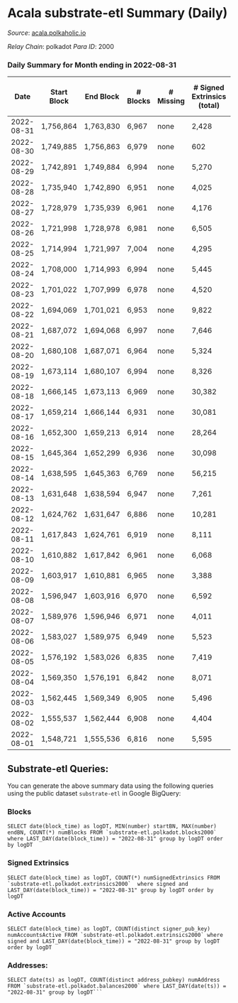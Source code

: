 # Acala substrate-etl Summary (Daily)

_Source_: [acala.polkaholic.io](https://acala.polkaholic.io)

*Relay Chain*: polkadot
*Para ID*: 2000



### Daily Summary for Month ending in 2022-08-31


| Date | Start Block | End Block | # Blocks | # Missing | # Signed Extrinsics (total) | # Active Accounts | # Addresses with Balances | # Events | # Transfers | # XCM Transfers In | # XCM Transfers Out |
| ---- | ----------- | --------- | -------- | --------- | --------------------------- | ----------------- | ------------------------- | -------- | ----------- | ------------------ | ------------------- |
| 2022-08-31 | 1,756,864 | 1,763,830 | 6,967 | none  | 2,428 | 261 | 161,657 | 30,270 | 2,001 ($67,355.96) | 11 ($2,923.49) | 1 ($30,732.10) |
| 2022-08-30 | 1,749,885 | 1,756,863 | 6,979 | none  | 602 | 282 | 161,638 | 17,494 | 169 ($77,914.64) | 10 ($2,306.98) | 1 ($4,383.31) |
| 2022-08-29 | 1,742,891 | 1,749,884 | 6,994 | none  | 5,270 | 331 | 161,606 | 43,622 | 1,535 ($174,078) | 12 ($821.68) | 1 ($20,260.74) |
| 2022-08-28 | 1,735,940 | 1,742,890 | 6,951 | none  | 4,025 | 274 | 161,580 | 34,468 | 99 ($132,508) | 12 ($91,492.82) | 1 ($1,119.86) |
| 2022-08-27 | 1,728,979 | 1,735,939 | 6,961 | none  | 4,176 | 277 | 161,564 | 35,283 | 130 ($803,127) | 9 ($486.10) | 1 ($6,245.18) |
| 2022-08-26 | 1,721,998 | 1,728,978 | 6,981 | none  | 6,505 | 313 | 161,543 | 51,804 | 2,497 ($175,276) | 20 ($316.24) | 1 ($12,060.02) |
| 2022-08-25 | 1,714,994 | 1,721,997 | 7,004 | none  | 4,295 | 336 | 161,507 | 36,182 | 141 ($165,490) | 11 ($13,280.95) | 1 ($50,386.43) |
| 2022-08-24 | 1,708,000 | 1,714,993 | 6,994 | none  | 5,445 | 408 | 161,465 | 43,927 | 1,207 ($72,432.13) | 8 ($2,493.55) | 1 ($91.83) |
| 2022-08-23 | 1,701,022 | 1,707,999 | 6,978 | none  | 4,520 | 445 | 161,431 | 37,502 | 240 ($310,622) | 12 ($1,339.68) | 1 ($63.75) |
| 2022-08-22 | 1,694,069 | 1,701,021 | 6,953 | none  | 9,822 | 455 | 161,405 | 69,001 | 2,670 ($4,274,593) | 20 ($16,353.90) | 1 ($28,813.71) |
| 2022-08-21 | 1,687,072 | 1,694,068 | 6,997 | none  | 7,646 | 401 | 161,353 | 53,731 | 208 ($10,245,296,346) | 34 ($3,824.93) | 1 ($4,750.53) |
| 2022-08-20 | 1,680,108 | 1,687,071 | 6,964 | none  | 5,324 | 644 | 161,318 | 42,453 | 205 ($378,259) | 61 ($33,036.28) | 1 ($604.38) |
| 2022-08-19 | 1,673,114 | 1,680,107 | 6,994 | none  | 8,326 | 846 | 161,262 | 62,547 | 329 ($1,626,234) | 118 ($45,016.67) | 1 ($251.60) |
| 2022-08-18 | 1,666,145 | 1,673,113 | 6,969 | none  | 30,382 | 1,006 | 161,171 | 189,877 | 181 ($187,762) | 87 ($20,179.08) | 1 ($567.73) |
| 2022-08-17 | 1,659,214 | 1,666,144 | 6,931 | none  | 30,081 | 1,362 | 161,096 | 180,213 | 2,245 ($738,038) | 137 ($42,685.90) | 1 ($460.68) |
| 2022-08-16 | 1,652,300 | 1,659,213 | 6,914 | none  | 28,264 | 2,013 | 160,973 | 214,799 | 411 ($1,815,140) | 268 ($247,209) | 1 ($2,107.12) |
| 2022-08-15 | 1,645,364 | 1,652,299 | 6,936 | none  | 30,098 | 3,000 | 160,791 | 261,421 | 7,008 ($3,014,454) | 414 ($428,694) | 2 ($5,775.71) |
| 2022-08-14 | 1,638,595 | 1,645,363 | 6,769 | none  | 56,215 | 4,557 | 160,449 | 457,695 | 24,273 ($6,538,148,678) | 1,455 ($2,005,891) | 212 ($6,877,635) |
| 2022-08-13 | 1,631,648 | 1,638,594 | 6,947 | none  | 7,261 | 3,105 | 159,394 | 137,131 | 19,782 ($6,187,793) | 404 ($568,159) | 294 ($635,903) |
| 2022-08-12 | 1,624,762 | 1,631,647 | 6,886 | none  | 10,281 | 2,696 | 161,279 | 156,578 | 21,328 ($3,765,471) | 446 ($219,723) | 333 ($243,737) |
| 2022-08-11 | 1,617,843 | 1,624,761 | 6,919 | none  | 8,111 | 1,697 | 162,568 | 140,573 | 21,088 ($4,415,180) | 472 ($326,941) | 389 ($532,196) |
| 2022-08-10 | 1,610,882 | 1,617,842 | 6,961 | none  | 6,068 | 1,076 | 162,441 | 121,021 | 18,766 ($5,286,569) | 507 ($1,017,654) | 532 ($1,230,008) |
| 2022-08-09 | 1,603,917 | 1,610,881 | 6,965 | none  | 3,388 | 942 | 162,301 | 95,889 | 15,308 ($4,591,249) | 251 ($409,627) | 143 ($413,115) |
| 2022-08-08 | 1,596,947 | 1,603,916 | 6,970 | none  | 6,592 | 1,132 | 162,193 | 121,196 | 18,919 ($3,675,574) | 234 ($112,907) | 137 ($91,716.90) |
| 2022-08-07 | 1,589,976 | 1,596,946 | 6,971 | none  | 4,011 | 1,184 | 162,069 | 101,148 | 16,208 ($4,587,320) | 227 ($184,767) | 149 ($191,541) |
| 2022-08-06 | 1,583,027 | 1,589,975 | 6,949 | none  | 5,523 | 1,310 | 161,950 | 115,805 | 18,359 ($5,219,492) | 295 ($690,714) | 183 ($662,652) |
| 2022-08-05 | 1,576,192 | 1,583,026 | 6,835 | none  | 7,419 | 1,825 | 161,797 | 129,363 | 20,111 ($3,319,927) | 313 ($272,290) | 160 ($283,309) |
| 2022-08-04 | 1,569,350 | 1,576,191 | 6,842 | none  | 8,071 | 3,467 | 161,620 | 126,198 | 16,395 ($6,285,385) | 291 ($365,360) | 116 ($254,173) |
| 2022-08-03 | 1,562,445 | 1,569,349 | 6,905 | none  | 5,496 | 1,031 | 161,451 | 101,400 | 12,888 ($3,833,873) | 241 ($180,392) | 70 ($285,722) |
| 2022-08-02 | 1,555,537 | 1,562,444 | 6,908 | none  | 4,404 | 964 | 161,338 | 94,644 | 11,802 ($4,314,239) | 274 ($626,628) | 164 ($516,781) |
| 2022-08-01 | 1,548,721 | 1,555,536 | 6,816 | none  | 5,595 | 969 | 161,229 | 101,155 | 13,112 ($3,114,587) | 143 ($240,396) | 108 ($250,735) |

## Substrate-etl Queries:
You can generate the above summary data using the following queries using the public dataset `substrate-etl` in Google BigQuery:


### Blocks
```
SELECT date(block_time) as logDT, MIN(number) startBN, MAX(number) endBN, COUNT(*) numBlocks FROM `substrate-etl.polkadot.blocks2000`  where LAST_DAY(date(block_time)) = "2022-08-31" group by logDT order by logDT
```


### Signed Extrinsics
```
SELECT date(block_time) as logDT, COUNT(*) numSignedExtrinsics FROM `substrate-etl.polkadot.extrinsics2000`  where signed and LAST_DAY(date(block_time)) = "2022-08-31" group by logDT order by logDT
```


### Active Accounts
```
SELECT date(block_time) as logDT, COUNT(distinct signer_pub_key) numAccountsActive FROM `substrate-etl.polkadot.extrinsics2000` where signed and LAST_DAY(date(block_time)) = "2022-08-31" group by logDT order by logDT
```


### Addresses:
```
SELECT date(ts) as logDT, COUNT(distinct address_pubkey) numAddress FROM `substrate-etl.polkadot.balances2000` where LAST_DAY(date(ts)) = "2022-08-31" group by logDT```

